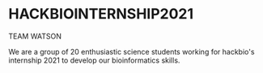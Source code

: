 # HACKBIOINTERNSHIP2021
 TEAM WATSON
 
 We are a group of 20 enthusiastic science students  working for hackbio's internship 2021 to develop our bioinformatics skills.
